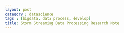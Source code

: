 ```yaml
---
layout: post
category : datascience
tags : [bigdata, data process, develop]
title: Storm Streaming Data Processing Research Note
---
```



